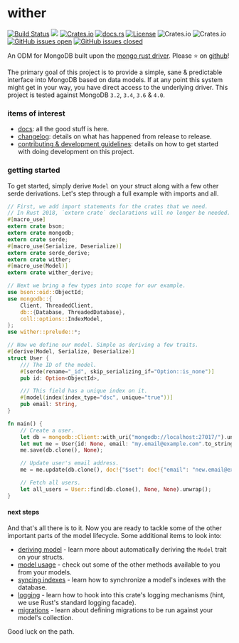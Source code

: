 wither
======
[![Build Status](https://travis-ci.org/thedodd/wither.svg?branch=master)](https://travis-ci.org/thedodd/wither)
[![](https://img.shields.io/badge/tested%20on-mongodb%203.2%2B-brightgreen.svg)](#)
[![Crates.io](https://img.shields.io/crates/v/wither.svg)](https://crates.io/crates/wither)
[![docs.rs](https://docs.rs/wither/badge.svg)](https://docs.rs/wither)
[![License](https://img.shields.io/badge/license-Apache%202.0-blue.svg)](LICENSE)
![Crates.io](https://img.shields.io/crates/d/wither.svg)
![Crates.io](https://img.shields.io/crates/dv/wither.svg)
[![GitHub issues open](https://img.shields.io/github/issues-raw/thedodd/wither.svg)]()
[![GitHub issues closed](https://img.shields.io/github/issues-closed-raw/thedodd/wither.svg)]()

An ODM for MongoDB built upon the [mongo rust driver](https://github.com/mongodb-labs/mongo-rust-driver-prototype). Please ⭐ on [github](https://github.com/thedodd/wither)!

The primary goal of this project is to provide a simple, sane & predictable interface into MongoDB based on data models. If at any point this system might get in your way, you have direct access to the underlying driver. This project is tested against MongoDB `3.2`, `3.4`, `3.6` & `4.0`.

### items of interest
- [docs](https://docs.rs/wither): all the good stuff is here.
- [changelog](https://github.com/thedodd/wither/master/wither/CHANGELOG.md): details on what has happened from release to release.
- [contributing & development guidelines](https://github.com/thedodd/wither/blob/master/CONTRIBUTING.md): details on how to get started with doing development on this project.

### getting started
To get started, simply derive `Model` on your struct along with a few other serde derivations. Let's step through a full example with imports and all.

```rust ,no_run
// First, we add import statements for the crates that we need.
// In Rust 2018, `extern crate` declarations will no longer be needed.
#[macro_use]
extern crate bson;
extern crate mongodb;
extern crate serde;
#[macro_use(Serialize, Deserialize)]
extern crate serde_derive;
extern crate wither;
#[macro_use(Model)]
extern crate wither_derive;

// Next we bring a few types into scope for our example.
use bson::oid::ObjectId;
use mongodb::{
    Client, ThreadedClient,
    db::{Database, ThreadedDatabase},
    coll::options::IndexModel,
};
use wither::prelude::*;

// Now we define our model. Simple as deriving a few traits.
#[derive(Model, Serialize, Deserialize)]
struct User {
    /// The ID of the model.
    #[serde(rename="_id", skip_serializing_if="Option::is_none")]
    pub id: Option<ObjectId>,

    /// This field has a unique index on it.
    #[model(index(index_type="dsc", unique="true"))]
    pub email: String,
}

fn main() {
    // Create a user.
    let db = mongodb::Client::with_uri("mongodb://localhost:27017/").unwrap().db("mydb");
    let mut me = User{id: None, email: "my.email@example.com".to_string()};
    me.save(db.clone(), None);

    // Update user's email address.
    me = me.update(db.clone(), doc!{"$set": doc!{"email": "new.email@example.com"}}, None).unwrap();

    // Fetch all users.
    let all_users = User::find(db.clone(), None, None).unwrap();
}
```

#### next steps
And that's all there is to it. Now you are ready to tackle some of the other important parts of the model lifecycle. Some additional items to look into:

- [deriving model](https://docs.rs/wither/latest/wither/model/trait.Model.html) - learn more about automatically deriving the `Model` trait on your structs.
- [model usage](https://docs.rs/wither/latest/wither/model/trait.Model.html#provided-methods) - check out some of the other methods available to you from your models.
- [syncing indexes](https://docs.rs/wither/latest/wither/model/trait.Model.html#sync) - learn how to synchronize a model's indexes with the database.
- [logging](https://docs.rs/wither/latest/wither/model/trait.Model.html#logging) - learn how to hook into this crate's logging mechanisms (hint, we use Rust's standard logging facade).
- [migrations](https://docs.rs/wither/latest/wither/migration/index.html) - learn about defining migrations to be run against your model's collection.

Good luck on the path.
